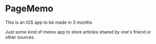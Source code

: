 PageMemo
========

This is an IOS app to be made in 3 months

Just some kind of memo app to store articles shared by one's friend or other sources.
